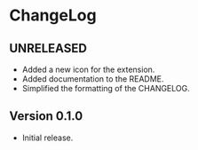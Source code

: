 # ChangeLog

## UNRELEASED

- Added a new icon for the extension.
- Added documentation to the README.
- Simplified the formatting of the CHANGELOG.

## Version 0.1.0

- Initial release.
